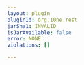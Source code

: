 ```yaml
---
layout: plugin
pluginId: org.10ne.rest
jarSha1: INVALID
isJarAvailable: false
error: NONE
violations: []

---
```

